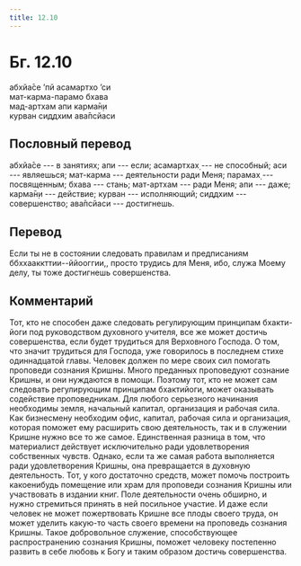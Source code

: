 ```yaml
---
title: 12.10
---
```


# Бг. 12.10
абхйа̄се ’пй асамартхо ’си<br/>
мат-карма-парамо бхава<br/>
мад-артхам апи карма̄н̣и<br/>
курван сиддхим ава̄псйаси
## Пословный перевод

абхйа̄се --- в занятиях; апи --- если; асамартхах̣ --- не способный; аси
--- являешься; мат-карма --- деятельности ради Меня; парамах̣ ---
посвященным; бхава --- стань; мат-артхам --- ради Меня; апи --- даже;
карма̄н̣и --- действие; курван --- исполняющий; сиддхим --- совершенство;
ава̄псйаси --- достигнешь.

## Перевод

Если ты не в состоянии следовать правилам и предписаниям
ббххааккттии--ййооггии,, просто трудись для Меня, ибо, служа Моему делу,
ты тоже достигнешь совершенства.

## Комментарий

Тот, кто не способен даже следовать регулирующим принципам бхакти-йоги
под руководством духовного учителя, все же может достичь совершенства,
если будет трудиться для Верховного Господа. О том, что значит трудиться
для Господа, уже говорилось в последнем стихе одиннадцатой главы.
Человек должен по мере своих сил помогать проповеди сознания Кришны.
Много преданных проповедуют сознание Кришны, и они нуждаются в помощи.
Поэтому тот, кто не может сам следовать регулирующим принципам
бхактийоги, может оказывать содействие проповедникам. Для любого
серьезного начинания необходимы земля, начальный капитал, организация и
рабочая сила. Как бизнесмену необходим офис, капитал, рабочая сила и
организация, которая поможет ему расширить свою деятельность, так и в
служении Кришне нужно все то же самое. Единственная разница в том, что
материалист действует исключительно ради удовлетворения собственных
чувств. Однако, если та же самая работа выполняется ради удовлетворения
Кришны, она превращается в духовную деятельность. Тот, у кого достаточно
средств, может помочь построить какоенибудь помещение или храм для
проповеди сознания Кришны или участвовать в издании книг. Поле
деятельности очень обширно, и нужно стремиться принять в ней посильное
участие. И даже если человек не может пожертвовать Кришне все плоды
своего труда, он может уделить какую-то часть своего времени на
проповедь сознания Кришны. Такое добровольное служение, способствующее
распространению сознания Кришны, поможет человеку постепенно развить в
себе любовь к Богу и таким образом достичь совершенства.

